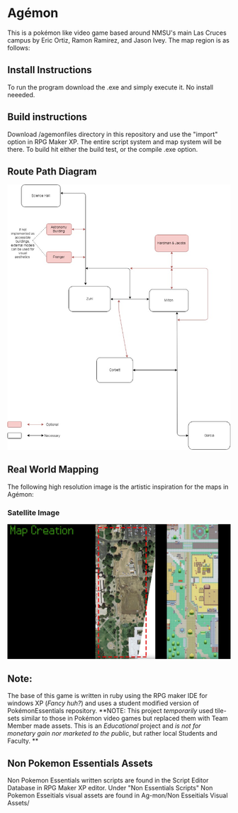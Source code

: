 # Agémon
This is a pokémon like video game based around NMSU's main Las Cruces campus by Eric Ortiz, Ramon Ramirez, and Jason Ivey. The map region is as follows: 
## Install Instructions
To run the program download the .exe and simply execute it. 
No install neeeded.
## Build instructions
Download /agemonfiles directory in this repository and use the "import" option in RPG Maker XP. The entire script system and map system will be there.
To build hit either the build test, or the compile .exe option. 

## Route Path Diagram
![Cat](https://github.com/JiveyGuy/Ag-mon/blob/master/AgemonMap.jpg)
## Real World Mapping
The following high resolution image is the artistic inspiration for the maps in Agémon:
### Satellite Image
![Cat](https://github.com/JiveyGuy/Ag-mon/blob/master/satellite.jpg)
## Note:
The base of this game is written in ruby using the RPG maker IDE for windows XP (*Fancy huh?*) and uses a student modified version of PokémonEssentials repository. **NOTE: This project _temporarily_ used tile-sets similar to those in Pokémon video games but replaced them with Team Member made assets. This is an _Educational_ project and _is not for monetary gain nor marketed to the public_, but rather local Students and Faculty. **

## Non Pokemon Essentials Assets
Non Pokemon Essentials written scripts are found in the Script Editor Database in RPG Maker XP editor. Under "Non Essentials Scripts"
Non Pokemon Esseitials visual assets are found in Ag-mon/Non Esseitials Visual Assets/
